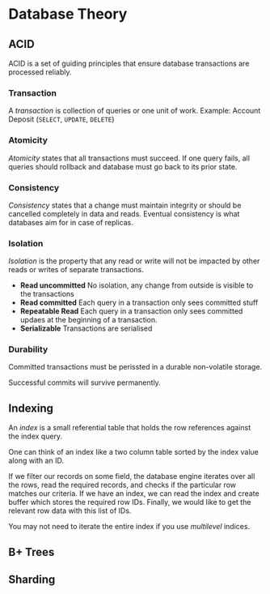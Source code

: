 # Database Theory

## ACID

ACID is a set of guiding principles that ensure database transactions are processed reliably.

### Transaction

A *transaction* is collection of queries or one unit of work. Example: Account Deposit (`SELECT`, `UPDATE`, `DELETE`)

### Atomicity

*Atomicity* states that all transactions must succeed. If one query fails, all queries should rollback and database must go back to its prior state.

### Consistency

*Consistency* states that a change must maintain integrity or should be
cancelled completely in data and reads.
Eventual consistency is what databases aim for in case of replicas.

### Isolation

*Isolation* is the property that any read or write will not be impacted by other reads or writes of separate transactions.

* **Read uncommitted** No isolation, any change from outside is visible to the transactions
* **Read committed** Each query in a transaction only sees committed stuff
* **Repeatable Read** Each query in a transaction only sees committed updaes at the beginning of a transaction.
* **Serializable** Transactions are serialised

### Durability

Committed transactions must be perissted in a durable non-volatile storage.

Successful commits will survive permanently.

## Indexing

An *index* is a small referential table that holds the row references against the index query.

One can think of an index like a two column table sorted by the index value along with an ID.

If we filter our records on some field, the database engine iterates over all the rows, read the required records, and checks if the particular row matches our criteria. If we have an index, we can read the index and create buffer which stores the required row IDs. Finally, we would like to get the relevant row data with this list of IDs.

You may not need to iterate the entire index if you use *multilevel* indices.


## B+ Trees

## Sharding
